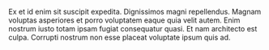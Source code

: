 Ex et id enim sit suscipit expedita. Dignissimos magni repellendus. Magnam voluptas asperiores et porro voluptatem eaque quia velit autem. Enim nostrum iusto totam ipsam fugiat consequatur quasi. Et nam architecto est culpa. Corrupti nostrum non esse placeat voluptate ipsum quis ad.